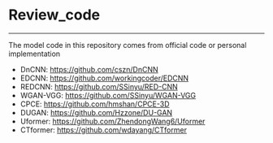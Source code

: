 # Review_code
***
The model code in this repository comes from official code or personal implementation

* DnCNN: https://github.com/cszn/DnCNN
* EDCNN: https://github.com/workingcoder/EDCNN
* REDCNN: https://github.com/SSinyu/RED-CNN
* WGAN-VGG: https://github.com/SSinyu/WGAN-VGG
* CPCE: https://github.com/hmshan/CPCE-3D
* DUGAN: https://github.com/Hzzone/DU-GAN
* Uformer: https://github.com/ZhendongWang6/Uformer
* CTformer: https://github.com/wdayang/CTformer
